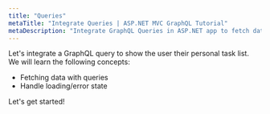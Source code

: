 ```yaml
---
title: "Queries"
metaTitle: "Integrate Queries | ASP.NET MVC GraphQL Tutorial"
metaDescription: "Integrate GraphQL Queries in ASP.NET app to fetch data, handle loading or error state."
---
```


Let's integrate a GraphQL query to show the user their personal task list.
We will learn the following concepts:

- Fetching data with queries
- Handle loading/error state

Let's get started!
